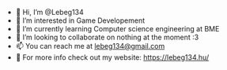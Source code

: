 - 👋 Hi, I’m @Lebeg134
- 👀 I’m interested in Game Developement
- 🌱 I’m currently learning Computer science engineering at BME
- 💞️ I’m looking to collaborate on nothing at the moment :3
- 📫 You can reach me at lebeg134@gmail.com
- 🔗 For more info check out my website: https://lebeg134.hu/

<!---
Lebeg134/Lebeg134 is a ✨ special ✨ repository because its `README.md` (this file) appears on your GitHub profile.
You can click the Preview link to take a look at your changes.
--->
